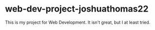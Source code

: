 # web-dev-project-joshuathomas22

This is my project for Web Development. It isn't great, but I at least tried.
